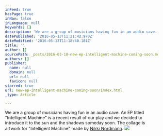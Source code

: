 ```yaml
---
inFeed: true
hasPage: true
inNav: false
inLanguage: null
keywords: []
description: 'We are a group of musicians having fun in an audio cave. An EP titled "Intelligent Machine" is a recent result of our play and we decided to introduce it to the sun and the shadows someday soon. The collage is artwork for "Intelligent Machine" made by Nikki Nordmann.'
datePublished: '2016-05-13T11:21:42.970Z'
dateModified: '2016-05-13T11:18:40.181Z'
title: ''
author: []
sourcePath: _posts/2016-03-18-new-ep-intelligent-machine-coming-soon.md
authors: []
publisher:
  name: null
  domain: null
  url: null
  favicon: null
starred: true
url: new-ep-intelligent-machine-coming-soon/index.html
_type: Article

---
```

We are a group of musicians having fun in an audio cave. An EP titled "Intelligent Machine" is a recent result of our play and we decided to introduce it to the sun and the shadows someday soon. The collage is artwork for "Intelligent Machine" made by [Nikki Nordmann][0].
![](https://the-grid-user-content.s3-us-west-2.amazonaws.com/a7809d39-ebf4-4afd-8603-88903a243add.jpg)

[0]: https://www.facebook.com/nikki.nordmann